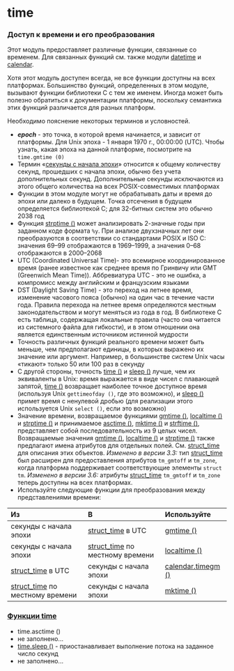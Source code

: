 # time

### Доступ к времени и его преобразования

Этот модуль предоставляет различные функции, связанные со временем. Для связанных функций см. также модули [datetime](../../specialnye-tipy-dannykh/datetime.md) и [calendar](../../specialnye-tipy-dannykh/calendar/).

Хотя этот модуль доступен всегда, не все функции доступны на всех платформах. Большинство функций, определенных в этом модуле, вызывают функции библиотеки C с тем же именем. Иногда может быть полезно обратиться к документации платформы, поскольку семантика этих функций различается для разных платформ.

Необходимо пояснение некоторых терминов и условностей.

* _**epoch**_ - это точка, в которой время начинается, и зависит от платформы. Для Unix эпоха - 1 января 1970 г., 00:00:00 \(UTC\). Чтобы узнать, какая эпоха на данной платформе, посмотрите на `time.gmtime (0)`
* Термин «[секунды с начала эпохи](https://en.wikipedia.org/wiki/Leap_second)» относится к общему количеству секунд, прошедших с начала эпохи, обычно без учета дополнительных секунд. Дополнительные секунды исключаются из этого общего количества на всех POSIX-совместимых платформах
* Функции в этом модуле могут не обрабатывать даты и время до эпохи или далеко в будущем. Точка отсечения в будущем определяется библиотекой C; для 32-битных систем это обычно 2038 год
* Функция [strptime \(\)](funkcii-time/time.strptime.md) может анализировать 2-значные годы при заданном коде формата `%y`. При анализе двухзначных лет они преобразуются в соответствии со стандартами POSIX и ISO C: значения 69–99 отображаются в 1969–1999, а значения 0–68 отображаются в 2000–2068
* UTC \(Coordinated Universal Time\)- это всемирное координированное время \(ранее известное как среднее время по Гринвичу или GMT \(Greenwich Mean Time\)\). Аббревиатура UTC - это не ошибка, а компромисс между английским и французским языками
* DST \(Daylight Saving Time\) - это переход на летнее время, изменение часового пояса \(обычно\) на один час в течение части года. Правила перехода на летнее время определяются местным законодательством и могут меняться из года в год. В библиотеке C есть таблица, содержащая локальные правила \(часто она читается из системного файла для гибкости\), и в этом отношении она является единственным источником истинной мудрости
* Точность различных функций реального времени может быть меньше, чем предполагают единицы, в которых выражено их значение или аргумент. Например, в большинстве систем Unix часы «тикают» только 50 или 100 раз в секунду
* С другой стороны, точность [time \(\)](funkcii-time/time.time.md) и [sleep \(\)](funkcii-time/time.sleep.md) лучше, чем их эквиваленты в Unix: время выражается в виде чисел с плавающей запятой, [time \(\)](funkcii-time/time.time.md) возвращает наиболее точное доступное время \(используя Unix `gettimeofday ()`, где это возможно\), и [sleep \(\)](funkcii-time/time.sleep.md) примет время с ненулевой дробью \(для реализации этого используется Unix `select ()`, если это возможно\)
* Значение времени, возвращаемое функциями [gmtime \(\)](funkcii-time/time.gmtime.md), [localtime \(\)](funkcii-time/time.localtime.md) и [strptime \(\)](funkcii-time/time.strptime.md) и принимаемое [asctime \(\)](funkcii-time/time.asctime.md), [mktime \(\)](funkcii-time/time.mktime.md) и [strftime \(\)](funkcii-time/time.strftime.md), представляет собой последовательность из 9 целых чисел. Возвращаемые значения [gmtime \(\)](funkcii-time/time.gmtime.md), [localtime \(\)](funkcii-time/time.localtime.md) и [strptime \(\)](funkcii-time/time.strptime.md) также предлагают имена атрибутов для отдельных полей. См. [struct\_time](funkcii-time/time.struct_time.md) для описания этих объектов. _Изменено в версии 3.3:_ тип [struct\_time](funkcii-time/time.struct_time.md) был расширен для предоставления атрибутов `tm_gmtoff` и `tm_zone`, когда платформа поддерживает соответствующие элементы `struct tm`. _Изменено в версии 3.6:_ атрибуты [struct\_time](funkcii-time/time.struct_time.md) `tm_gmtoff` и `tm_zone` теперь доступны на всех платформах.
* Используйте следующие функции для преобразования между представлениями времени:

| Из | В | Используйте |
| :--- | :--- | :--- |
| секунды с начала эпохи | [struct\_time](funkcii-time/time.struct_time.md) в UTC | [gmtime \(\)](funkcii-time/time.gmtime.md) |
| секунды с начала эпохи | [struct\_time](funkcii-time/time.struct_time.md) по местному времени | [localtime \(\)](funkcii-time/time.localtime.md) |
| [struct\_time](funkcii-time/time.struct_time.md) в UTC | секунды с начала эпохи | [calendar.timegm \(\)](../../specialnye-tipy-dannykh/calendar/calendar.timegm.md) |
| [struct\_time](funkcii-time/time.struct_time.md) по местному времени | секунды с начала эпохи | [mktime \(\)](funkcii-time/time.mktime.md) |

### [Функции time](funkcii-time/)

* time.asctime \(\)
* не заполнено...
* [time.sleep \(\)](funkcii-time/time.sleep.md) - приостанавливает выполнение потока на заданное число секунд
* не заполнено...

